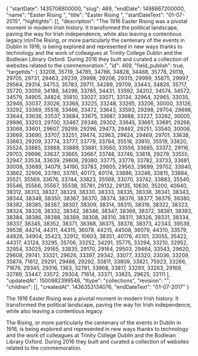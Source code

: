{
  "startDate": 1435708800000, 
  "slug": 469, 
  "endDate": 1498867200000, 
  "name": "Easter Rising ", 
  "title": "Easter Rising ", 
  "startDateText": "01-07-2015", 
  "highlights": [], 
  "description": "The 1916 Easter Rising was a pivotal moment in modern Irish history. It transformed the political landscape, paving the way for Irish independence, while also leaving a contentious legacy.\n\nThe Rising, or more particularly the centenary of the events in Dublin in 1916, is being explored and represented in new ways thanks to technology and the work of colleagues at Trinity College Dublin and the Bodleian Library Oxford. During 2016 they built and curated a collection of websites related to the commemoration.", 
  "id": 469, 
  "field_publish": true, 
  "targetIds": [
    33208, 
    35719, 
    34785, 
    34786, 
    34828, 
    34468, 
    35778, 
    29118, 
    29705, 
    29731, 
    29463, 
    29239, 
    29998, 
    29206, 
    29315, 
    29999, 
    35875, 
    29997, 
    29564, 
    29314, 
    34753, 
    35783, 
    29711, 
    34289, 
    29709, 
    33443, 
    34826, 
    35717, 
    35720, 
    33059, 
    34188, 
    34296, 
    33785, 
    34431, 
    33592, 
    34202, 
    34574, 
    34572, 
    34579, 
    34905, 
    34824, 
    35810, 
    33027, 
    33071, 
    33134, 
    32964, 
    32965, 
    33035, 
    32946, 
    33037, 
    33026, 
    33368, 
    33225, 
    33248, 
    33265, 
    33206, 
    30000, 
    33126, 
    33292, 
    33369, 
    35516, 
    33466, 
    33472, 
    33643, 
    33593, 
    29298, 
    29704, 
    29698, 
    33644, 
    33636, 
    33537, 
    33684, 
    33675, 
    33687, 
    33688, 
    33227, 
    33262, 
    30005, 
    29996, 
    33203, 
    29700, 
    33467, 
    29346, 
    29302, 
    33645, 
    33661, 
    33691, 
    29266, 
    33068, 
    33601, 
    29607, 
    29299, 
    29296, 
    29473, 
    29462, 
    29251, 
    33540, 
    30006, 
    33669, 
    33690, 
    33707, 
    33251, 
    29474, 
    32963, 
    29624, 
    29469, 
    29701, 
    33638, 
    33663, 
    29209, 
    33774, 
    33777, 
    33779, 
    33784, 
    35518, 
    33810, 
    35519, 
    33820, 
    35524, 
    33885, 
    33888, 
    33889, 
    33881, 
    33560, 
    33556, 
    33685, 
    33372, 
    29116, 
    29703, 
    29696, 
    33637, 
    33665, 
    33667, 
    33748, 
    33746, 
    33818, 
    29279, 
    33555, 
    32947, 
    33534, 
    33639, 
    29606, 
    29380, 
    33775, 
    33778, 
    33782, 
    33733, 
    33681, 
    30008, 
    33689, 
    34079, 
    34190, 
    33783, 
    29605, 
    29563, 
    29699, 
    29702, 
    33640, 
    33662, 
    32906, 
    33780, 
    33781, 
    40173, 
    40174, 
    33886, 
    33246, 
    33815, 
    33884, 
    35521, 
    35569, 
    33676, 
    33744, 
    33823, 
    35568, 
    33070, 
    33742, 
    33883, 
    35540, 
    35546, 
    35566, 
    35567, 
    35538, 
    35781, 
    29132, 
    29135, 
    10630, 
    35200, 
    40940, 
    38312, 
    38313, 
    38327, 
    38329, 
    38330, 
    38333, 
    38335, 
    38338, 
    38341, 
    38343, 
    38344, 
    38348, 
    38350, 
    38367, 
    38370, 
    38374, 
    38376, 
    38377, 
    38379, 
    38380, 
    38382, 
    38385, 
    38387, 
    38307, 
    38309, 
    38314, 
    38315, 
    38316, 
    38322, 
    38323, 
    38324, 
    38328, 
    38332, 
    38342, 
    38346, 
    38347, 
    38366, 
    38372, 
    38381, 
    38383, 
    38384, 
    38386, 
    38388, 
    38389, 
    38308, 
    38310, 
    38311, 
    38326, 
    38331, 
    38334, 
    38337, 
    38345, 
    38352, 
    38371, 
    38368, 
    38375, 
    38378, 
    38373, 
    42343, 
    39539, 
    39538, 
    44214, 
    44311, 
    44315, 
    36078, 
    44215, 
    44508, 
    36079, 
    44310, 
    33579, 
    44826, 
    34904, 
    35423, 
    32912, 
    10603, 
    38351, 
    40176, 
    45101, 
    33055, 
    35422, 
    44317, 
    43124, 
    33295, 
    35706, 
    33252, 
    34291, 
    35775, 
    33294, 
    33210, 
    32952, 
    32954, 
    33025, 
    29165, 
    33835, 
    29170, 
    29164, 
    29503, 
    29464, 
    33543, 
    29620, 
    29608, 
    29741, 
    33321, 
    29626, 
    33397, 
    29342, 
    33077, 
    33320, 
    33036, 
    33209, 
    35874, 
    71612, 
    29291, 
    29466, 
    29292, 
    33811, 
    33809, 
    33821, 
    75923, 
    33266, 
    71676, 
    29345, 
    29316, 
    1363, 
    32781, 
    33968, 
    33817, 
    33293, 
    33263, 
    29169, 
    32789, 
    33447, 
    33572, 
    29304, 
    71614, 
    33371, 
    33825, 
    29625, 
    33111
  ], 
  "updatedAt": 1500982399546, 
  "ttype": "collections", 
  "revision": "", 
  "children": [], 
  "createdAt": 1436353134076, 
  "endDateText": "01-07-2017"
}

The 1916 Easter Rising was a pivotal moment in modern Irish history. It transformed the political landscape, paving the way for Irish independence, while also leaving a contentious legacy.

The Rising, or more particularly the centenary of the events in Dublin in 1916, is being explored and represented in new ways thanks to technology and the work of colleagues at Trinity College Dublin and the Bodleian Library Oxford. During 2016 they built and curated a collection of websites related to the commemoration.